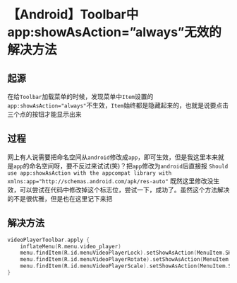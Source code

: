 # 【Android】Toolbar中app:showAsAction=”always”无效的解决方法

## 起源

在给`Toolbar`加载菜单的时候，发现菜单中`Item`设置的`app:showAsAction="always"`不生效，`Item`始终都是隐藏起来的，也就是说要点击三个点的按钮才能显示出来

## 过程

网上有人说需要把命名空间从`android`修改成`app`，即可生效，但是我这里本来就是`app`的命名空间呀，要不反过来试试(笑)？把`app`修改为`android`后直接报 `Should use app:showAsAction with the appcompat library with xmlns:app="http://schemas.android.com/apk/res-auto"` 既然这里修改没生效，可以尝试在代码中修改掉这个标志位，尝试一下，成功了。虽然这个方法解决的不是很优雅，但是也在这里记下来把

## 解决方法

```kotlin
videoPlayerToolbar.apply {
    inflateMenu(R.menu.video_player)
    menu.findItem(R.id.menuVideoPlayerLock).setShowAsAction(MenuItem.SHOW_AS_ACTION_ALWAYS)
    menu.findItem(R.id.menuVideoPlayerRotate).setShowAsAction(MenuItem.SHOW_AS_ACTION_ALWAYS)
    menu.findItem(R.id.menuVideoPlayerScale).setShowAsAction(MenuItem.SHOW_AS_ACTION_ALWAYS)
}
```

